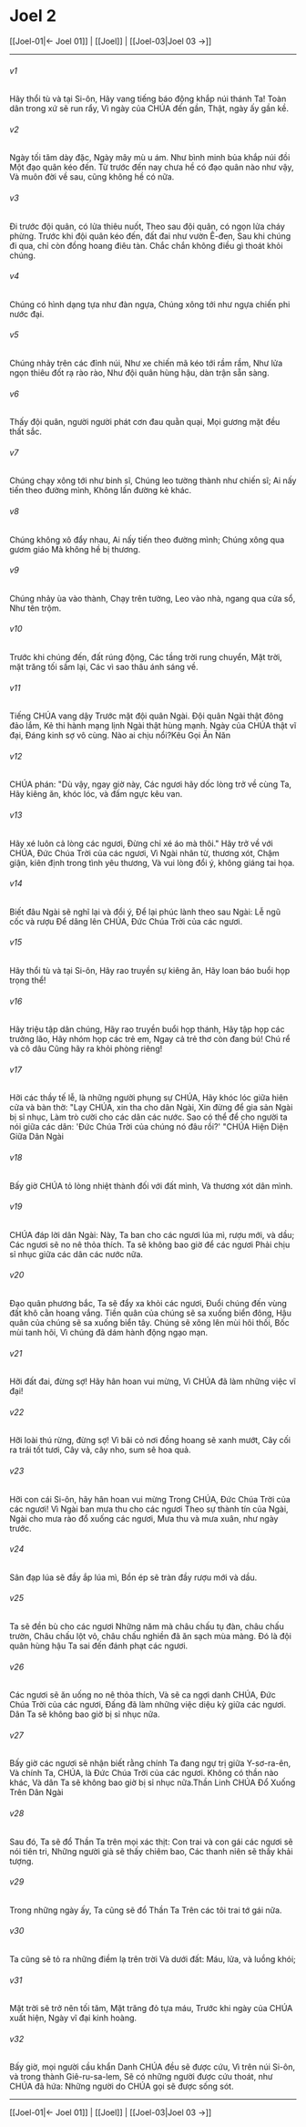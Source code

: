 # Joel 2

[[Joel-01|← Joel 01]] | [[Joel]] | [[Joel-03|Joel 03 →]]
***



###### v1 
Hãy thổi tù và tại Si-ôn, Hãy vang tiếng báo động khắp núi thánh Ta! Toàn dân trong xứ sẽ run rẩy, Vì ngày của CHÚA đến gần, Thật, ngày ấy gần kề. 

###### v2 
Ngày tối tăm dày đặc, Ngày mây mù u ám. Như bình minh bủa khắp núi đồi Một đạo quân kéo đến. Từ trước đến nay chưa hề có đạo quân nào như vậy, Và muôn đời về sau, cũng không hề có nữa. 

###### v3 
Đi trước đội quân, có lửa thiêu nuốt, Theo sau đội quân, có ngọn lửa cháy phừng. Trước khi đội quân kéo đến, đất đai như vườn Ê-đen, Sau khi chúng đi qua, chỉ còn đồng hoang điêu tàn. Chắc chắn không điều gì thoát khỏi chúng. 

###### v4 
Chúng có hình dạng tựa như đàn ngựa, Chúng xông tới như ngựa chiến phi nước đại. 

###### v5 
Chúng nhảy trên các đỉnh núi, Như xe chiến mã kéo tới rầm rầm, Như lửa ngọn thiêu đốt rạ rào rào, Như đội quân hùng hậu, dàn trận sẵn sàng. 

###### v6 
Thấy đội quân, người người phát cơn đau quằn quại, Mọi gương mặt đều thất sắc. 

###### v7 
Chúng chạy xông tới như binh sĩ, Chúng leo tường thành như chiến sĩ; Ai nấy tiến theo đường mình, Không lấn đường kẻ khác. 

###### v8 
Chúng không xô đẩy nhau, Ai nấy tiến theo đường mình; Chúng xông qua gươm giáo Mà không hề bị thương. 

###### v9 
Chúng nhảy ùa vào thành, Chạy trên tường, Leo vào nhà, ngang qua cửa sổ, Như tên trộm. 

###### v10 
Trước khi chúng đến, đất rúng động, Các tầng trời rung chuyển, Mặt trời, mặt trăng tối sầm lại, Các vì sao thâu ánh sáng về. 

###### v11 
Tiếng CHÚA vang dậy Trước mặt đội quân Ngài. Đội quân Ngài thật đông đảo lắm, Kẻ thi hành mạng lịnh Ngài thật hùng mạnh. Ngày của CHÚA thật vĩ đại, Đáng kinh sợ vô cùng. Nào ai chịu nổi?Kêu Gọi Ăn Năn 

###### v12 
CHÚA phán: "Dù vậy, ngay giờ này, Các ngươi hãy dốc lòng trở về cùng Ta, Hãy kiêng ăn, khóc lóc, và đấm ngực kêu van. 

###### v13 
Hãy xé luôn cả lòng các ngươi, Đừng chỉ xé áo mà thôi." Hãy trở về với CHÚA, Đức Chúa Trời của các ngươi, Vì Ngài nhân từ, thương xót, Chậm giận, kiên định trong tình yêu thương, Và vui lòng đổi ý, không giáng tai họa. 

###### v14 
Biết đâu Ngài sẽ nghĩ lại và đổi ý, Để lại phúc lành theo sau Ngài: Lễ ngũ cốc và rượu Để dâng lên CHÚA, Đức Chúa Trời của các ngươi. 

###### v15 
Hãy thổi tù và tại Si-ôn, Hãy rao truyền sự kiêng ăn, Hãy loan báo buổi họp trọng thể! 

###### v16 
Hãy triệu tập dân chúng, Hãy rao truyền buổi họp thánh, Hãy tập họp các trưởng lão, Hãy nhóm họp các trẻ em, Ngay cả trẻ thơ còn đang bú! Chú rể và cô dâu Cũng hãy ra khỏi phòng riêng! 

###### v17 
Hỡi các thầy tế lễ, là những người phụng sự CHÚA, Hãy khóc lóc giữa hiên cửa và bàn thờ: "Lạy CHÚA, xin tha cho dân Ngài, Xin đừng để gia sản Ngài bị sỉ nhục, Làm trò cười cho các dân các nước. Sao có thể để cho người ta nói giữa các dân: 'Đức Chúa Trời của chúng nó đâu rồi?' "CHÚA Hiện Diện Giữa Dân Ngài 

###### v18 
Bấy giờ CHÚA tỏ lòng nhiệt thành đối với đất mình, Và thương xót dân mình. 

###### v19 
CHÚA đáp lời dân Ngài: Này, Ta ban cho các ngươi lúa mì, rượu mới, và dầu; Các ngươi sẽ no nê thỏa thích. Ta sẽ không bao giờ để các ngươi Phải chịu sỉ nhục giữa các dân các nước nữa. 

###### v20 
Đạo quân phương bắc, Ta sẽ đẩy xa khỏi các ngươi, Đuổi chúng đến vùng đất khô cằn hoang vắng. Tiền quân của chúng sẽ sa xuống biển đông, Hậu quân của chúng sẽ sa xuống biển tây. Chúng sẽ xông lên mùi hôi thối, Bốc mùi tanh hôi, Vì chúng đã dám hành động ngạo mạn. 

###### v21 
Hỡi đất đai, đừng sợ! Hãy hân hoan vui mừng, Vì CHÚA đã làm những việc vĩ đại! 

###### v22 
Hỡi loài thú rừng, đừng sợ! Vì bãi cỏ nơi đồng hoang sẽ xanh mướt, Cây cối ra trái tốt tươi, Cây vả, cây nho, sum sê hoa quả. 

###### v23 
Hỡi con cái Si-ôn, hãy hân hoan vui mừng Trong CHÚA, Đức Chúa Trời của các ngươi! Vì Ngài ban mưa thu cho các ngươi Theo sự thành tín của Ngài, Ngài cho mưa rào đổ xuống các ngươi, Mưa thu và mưa xuân, như ngày trước. 

###### v24 
Sân đạp lúa sẽ đầy ắp lúa mì, Bồn ép sẽ tràn đầy rượu mới và dầu. 

###### v25 
Ta sẽ đền bù cho các ngươi Những năm mà châu chấu tụ đàn, châu chấu trườn, Châu chấu lột vỏ, châu chấu nghiền đã ăn sạch mùa màng. Đó là đội quân hùng hậu Ta sai đến đánh phạt các ngươi. 

###### v26 
Các ngươi sẽ ăn uống no nê thỏa thích, Và sẽ ca ngợi danh CHÚA, Đức Chúa Trời của các ngươi, Đấng đã làm những việc diệu kỳ giữa các ngươi. Dân Ta sẽ không bao giờ bị sỉ nhục nữa. 

###### v27 
Bấy giờ các ngươi sẽ nhận biết rằng chính Ta đang ngự trị giữa Y-sơ-ra-ên, Và chính Ta, CHÚA, là Đức Chúa Trời của các ngươi. Không có thần nào khác, Và dân Ta sẽ không bao giờ bị sỉ nhục nữa.Thần Linh CHÚA Đổ Xuống Trên Dân Ngài 

###### v28 
Sau đó, Ta sẽ đổ Thần Ta trên mọi xác thịt: Con trai và con gái các ngươi sẽ nói tiên tri, Những người già sẽ thấy chiêm bao, Các thanh niên sẽ thấy khải tượng. 

###### v29 
Trong những ngày ấy, Ta cũng sẽ đổ Thần Ta Trên các tôi trai tớ gái nữa. 

###### v30 
Ta cũng sẽ tỏ ra những điềm lạ trên trời Và dưới đất: Máu, lửa, và luồng khói; 

###### v31 
Mặt trời sẽ trở nên tối tăm, Mặt trăng đỏ tựa máu, Trước khi ngày của CHÚA xuất hiện, Ngày vĩ đại kinh hoàng. 

###### v32 
Bấy giờ, mọi người cầu khẩn Danh CHÚA đều sẽ được cứu, Vì trên núi Si-ôn, và trong thành Giê-ru-sa-lem, Sẽ có những người được cứu thoát, như CHÚA đã hứa: Những người do CHÚA gọi sẽ được sống sót.

***
[[Joel-01|← Joel 01]] | [[Joel]] | [[Joel-03|Joel 03 →]]
